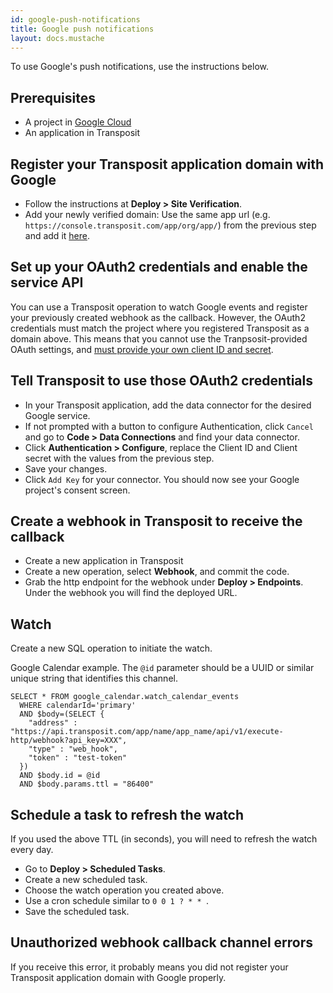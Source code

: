 ```yaml
---
id: google-push-notifications
title: Google push notifications
layout: docs.mustache
---
```


To use Google's push notifications, use the instructions below.

## Prerequisites

* A project in [Google Cloud](https://console.cloud.google.com)
* An application in Transposit

## Register your Transposit application domain with Google

* Follow the instructions at **Deploy > Site Verification**.
* Add your newly verified domain: Use the same app url (e.g. `https://console.transposit.com/app/org/app/`) from the previous step and add it [here](https://console.cloud.google.com/apis/credentials/domainverification).

## Set up your OAuth2 credentials and enable the service API

You can use a Transposit operation to watch Google events and register your previously
created webhook as the callback. However, the OAuth2 credentials must match the project
where you registered Transposit as a domain above. This means that you cannot use the Tranpsosit-provided OAuth settings, and [must provide your own client ID and secret](/docs/references/connector-authentication.md#generating-a-client-id-and-secret-with-google-connectors).

## Tell Transposit to use those OAuth2 credentials

* In your Transposit application, add the data connector for the desired Google service.
* If not prompted with a button to configure Authentication, click `Cancel` and go to **Code > Data Connections** and find your data connector. 
* Click **Authentication > Configure**, replace the Client ID and Client secret with the values from the previous step. 
* Save your changes.
* Click `Add Key` for your connector. You should now see your Google project's consent screen.

## Create a webhook in Transposit to receive the callback

* Create a new application in Transposit
* Create a new operation, select **Webhook**, and commit the code.
* Grab the http endpoint for the webhook under **Deploy > Endpoints**. Under the webhook you will find the deployed URL.

## Watch

Create a new SQL operation to initiate the watch.

Google Calendar example. The `@id` parameter should be a UUID or similar unique string that identifies this channel.

```
SELECT * FROM google_calendar.watch_calendar_events
  WHERE calendarId='primary'
  AND $body=(SELECT {
    "address" : "https://api.transposit.com/app/name/app_name/api/v1/execute-http/webhook?api_key=XXX",
    "type" : "web_hook",
    "token" : "test-token"
  })
  AND $body.id = @id
  AND $body.params.ttl = "86400" 
```

## Schedule a task to refresh the watch

If you used the above TTL (in seconds), you will need to refresh the watch every day.

* Go to **Deploy > Scheduled Tasks**.
* Create a new scheduled task.
* Choose the watch operation you created above.
* Use a cron schedule similar to `0 0 1 ? * * `.
* Save the scheduled task.

## Unauthorized webhook callback channel errors

If you receive this error, it probably means you did not register your Transposit application domain with Google properly.
